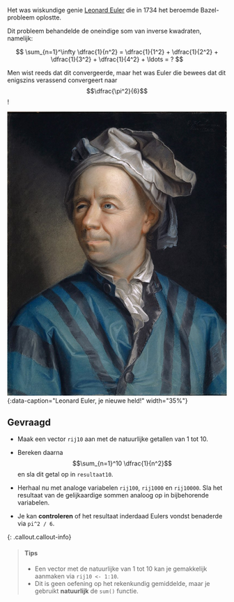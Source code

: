 Het was wiskundige genie <a href="https://en.wikipedia.org/wiki/Leonhard_Euler" target="_blank">Leonard Euler</a> die in 1734 het beroemde Bazel-probleem oplostte.

Dit probleem behandelde de oneindige som van inverse kwadraten, namelijk:

$$
 \sum_{n=1}^\infty \dfrac{1}{n^2} = \dfrac{1}{1^2} + \dfrac{1}{2^2} + \dfrac{1}{3^2} + \dfrac{1}{4^2} + \ldots = ?
$$

Men wist reeds dat dit convergeerde, maar het was Euler die bewees dat dit enigszins verassend convergeert naar $$\dfrac{\pi^2}{6}$$!

![Leonard Euler, je nieuwe held!](media/Leonhard_Euler.jpg "Leonard Euler, schilderij door Jakob Handmann."){:data-caption="Leonard Euler, je nieuwe held!" width="35%"}

## Gevraagd

- Maak een vector `rij10` aan met de natuurlijke getallen van 1 tot 10. 

- Bereken daarna $$\sum_{n=1}^10 \dfrac{1}{n^2}$$ en sla dit getal op in `resultaat10`.

- Herhaal nu met analoge variabelen `rij100`, `rij1000` en `rij10000`. Sla het resultaat van de gelijkaardige sommen analoog op in bijbehorende variabelen.

- Je kan **controleren** of het resultaat inderdaad Eulers vondst benaderde via `pi^2 / 6`.

 
{: .callout.callout-info}
>#### Tips
>
> - Een vector met de natuurlijke van 1 tot 10 kan je gemakkelijk aanmaken via `rij10 <- 1:10`.
> - Dit is geen oefening op het rekenkundig gemiddelde, maar je gebruikt **natuurlijk** de `sum()` functie.